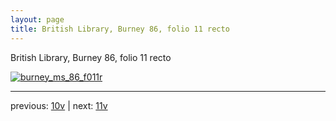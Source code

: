 ```yaml
---
layout: page
title: British Library, Burney 86, folio 11 recto
---
```


British Library, Burney 86, folio 11 recto

[![burney_ms_86_f011r](http://www.homermultitext.org/iipsrv?IIIF=/project/homer/pyramidal/deepzoom/bl/burney86imgs/v1/burney_ms_86_f011r.tif/full/800,/0/default.jpg)](http://www.homermultitext.org/ict2/?urn=urn:cite2:bl:burney86imgs.v1:burney_ms_86_f011r) 

---

previous:  [10v](../10v/) | next: [11v](../11v/)